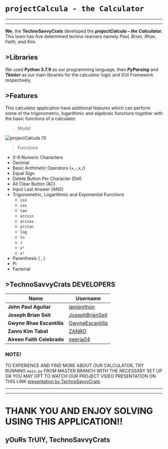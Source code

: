 # `projectCalcula - the Calculator` #

---
---
   **We**, the **TechnoSavvyCrats** developed the ***projectCalcula – the Calculator.*** 
   This team has five determined techno-learners namely *Paul, Brian, Rhae, Faith, and Kim.*



## >Libraries ##

We used **Python 3.7.9** as our programming language, then ***PyParsing*** and ***Tkinter*** as our main libraries for the calculator logic and GUI Framework respectively.

 ## >Features ##

This calculator application have additional features which can perform some of the trigonometric, logarithmic and algebraic functions together with the basic functions of a calculator.

 > Model
  
 ![projectCalcula (1)](https://user-images.githubusercontent.com/85820110/124948934-b8099b00-e043-11eb-97bf-f78bc204c366.PNG)

 
    
 > Functions
* 0-9 Numeric Characters
* Decimal
* Basic Arithmetic Operators (+,-,x,/)
* Equal Sign
* Delete Button Per Character (Del)
* All Clear Button (AC)
* Input Last Answer (ANS)
* Trigonometric, Logarithmic and Exponential Functions
    * `sin`
    * `cos`
    * `tan`
    * `arcsin`
    * `arccos`
    * `arctan`
    * `log`
    * `ln`
    * `√`
    * `x²`
    * `x³`
 * Parenthesis ( , )
 * Pi
 * Factorial


## >TechnoSavvyCrats DEVELOPERS ##

| Name                       |Username                                               |
| -------------------------- | ----------------------------------------------------- |
| **John Paul Aguilar**      | [iamjpython](https://github.com/iamjpython)           |
| **Joseph Brian Seit**      | [JosephBrianSeit](https://github.com/JosephBrianSeit) |
| **Gwyne Rhae Escantilla**  | [GwyneEscantilla](https://github.com/GwyneEscantilla) |
| **Zanro Kim Tabat**        | [ZANRO](https://github.com/ZANRO)                     |
| **Aireen Faith Celebrado** | [neeria04](https://github.com/neeria04)               |

### NOTE! ###
TO EXPERIENCE AND FIND MORE ABOUT OUR CALCULATOR, TRY RUNNING `main.py` FROM MASTER BRANCH WITH THE NECESSARY SET UP OR YOU MAY OPT TO WATCH OUR PROJECT VIDEO PRESENTATION ON THIS LINK [presentation by TechnoSavvyCrats](https://drive.google.com/file/d/18Bic_XSLK8dx_gWHdGs1-rUpOiAdpsAT/view?usp=sharing).

---
---

# THANK YOU AND ENJOY SOLVING USING THIS APPLICATION!! #
## yOuRs TrUlY, TechnoSavvyCrats ##

